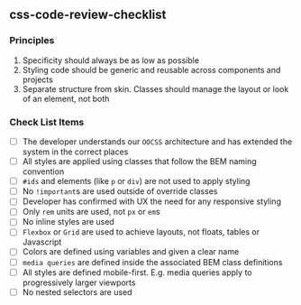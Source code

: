 ## css-code-review-checklist

### Principles
1. Specificity should always be as low as possible
2. Styling code should be generic and reusable across components and projects
3. Separate structure from skin. Classes should manage the layout or look of an element, not both

### Check List Items
- [ ] The developer understands our `OOCSS` architecture and has extended the system in the correct places
- [ ] All styles are applied using classes that follow the BEM naming convention
- [ ] `#ids` and elements (like `p` or `div`) are not used to apply styling
- [ ] No `!important`s are used outside of override classes
- [ ] Developer has confirmed with UX the need for any responsive styling
- [ ] Only `rem` units are used, not `px` or `em`s
- [ ] No inline styles are used
- [ ] `Flexbox` or `Grid` are used to achieve layouts, not floats, tables or Javascript
- [ ] Colors are defined using variables and given a clear name
- [ ] `media queries` are defined inside the associated BEM class definitions
- [ ] All styles are defined mobile-first. E.g. media queries apply to progressively larger viewports
- [ ] No nested selectors are used
